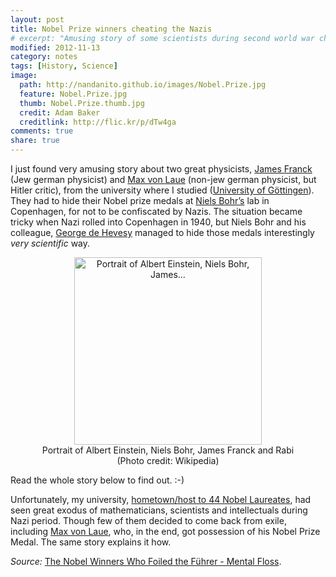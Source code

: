```yaml
---
layout: post
title: Nobel Prize winners cheating the Nazis
# excerpt: "Amusing story of some scientists during second world war cheating the Nazis very humanly."
modified: 2012-11-13
category: notes
tags: [History, Science]
image:
  path: http://nandanito.github.io/images/Nobel.Prize.jpg
  feature: Nobel.Prize.jpg
  thumb: Nobel.Prize.thumb.jpg
  credit: Adam Baker
  creditlink: http://flic.kr/p/dTw4ga
comments: true
share: true
---
```


I just found very amusing story about two great physicists, [James Franck][jamesfranck] (Jew german physicist) and [Max von Laue][maxvonlaue] (non-jew german physicist, but Hitler critic), from the university where I studied ([University of Göttingen][unigoe]). They had to hide their Nobel prize medals at [Niels Bohr’s][neilsbohr] lab in Copenhagen, for not to be confiscated by Nazis. The situation became tricky when Nazi rolled into Copenhagen in 1940, but Niels Bohr and his colleague, [George de Hevesy][dehevesy] managed to hide those medals interestingly _very scientific_ way.

<!--more-->

<center><figure>
    <a href="http://upload.wikimedia.org/wikipedia/commons/thumb/9/99/Portrait_of_Albert_Einstein%2C_Niels_Bohr%2C_James_Franck_and_Rabi.jpg/300px-Portrait_of_Albert_Einstein%2C_Niels_Bohr%2C_James_Franck_and_Rabi.jpg"><img title="Portrait of Albert Einstein, Niels Bohr, James..." alt="Portrait of Albert Einstein, Niels Bohr, James..." src="http://upload.wikimedia.org/wikipedia/commons/thumb/9/99/Portrait_of_Albert_Einstein%2C_Niels_Bohr%2C_James_Franck_and_Rabi.jpg/300px-Portrait_of_Albert_Einstein%2C_Niels_Bohr%2C_James_Franck_and_Rabi.jpg" width="300"  /></a>
    <figcaption>Portrait of Albert Einstein, Niels Bohr, James Franck and Rabi (Photo credit: Wikipedia)</figcaption>
</figure></center>

Read the whole story below to find out. :-)

Unfortunately, my university, [hometown/host to 44 Nobel Laureates](http://webdoc.sub.gwdg.de/ebook/a/2002/nobelcd/html/hauptmenue.htm), had seen great exodus of mathematicians, scientists and intellectuals during Nazi period. Though few of them decided to come back from exile, including [Max von Laue][maxvonlaue], who, in the end, got possession of his Nobel Prize Medal. The same story explains it how.

_Source:_ [The Nobel Winners Who Foiled the Führer - Mental Floss](http://www.mentalfloss.com/blogs/archives/150995).

[jamesfranck]: http://en.wikipedia.org/wiki/James_Franck
[maxvonlaue]: http://en.wikipedia.org/wiki/Max_von_Laue
[unigoe]: http://en.wikipedia.org/wiki/University_of_G%C3%B6ttingen
[neilsbohr]: http://en.wikipedia.org/wiki/Niels_Bohr
[dehevesy]: http://en.wikipedia.org/wiki/George_de_Hevesy
